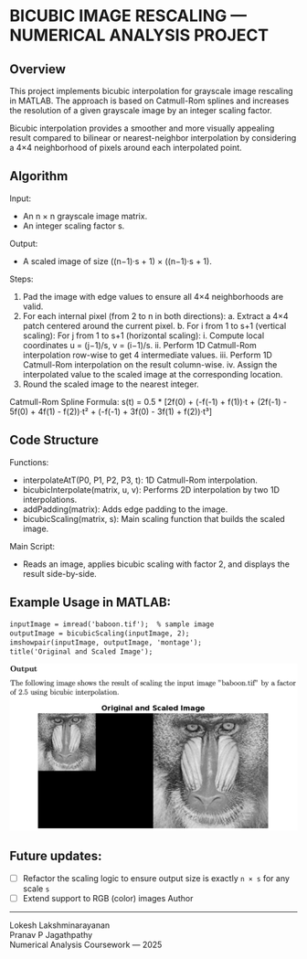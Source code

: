 
BICUBIC IMAGE RESCALING — NUMERICAL ANALYSIS PROJECT
====================================================

Overview
--------
This project implements bicubic interpolation for grayscale image rescaling in MATLAB.
The approach is based on Catmull-Rom splines and increases the resolution of a given
grayscale image by an integer scaling factor.

Bicubic interpolation provides a smoother and more visually appealing result compared
to bilinear or nearest-neighbor interpolation by considering a 4×4 neighborhood of
pixels around each interpolated point.

Algorithm
---------

Input:
- An n × n grayscale image matrix.
- An integer scaling factor s.

Output:
- A scaled image of size ((n−1)·s + 1) × ((n−1)·s + 1).

Steps:
1. Pad the image with edge values to ensure all 4×4 neighborhoods are valid.
2. For each internal pixel (from 2 to n in both directions):
    a. Extract a 4×4 patch centered around the current pixel.
    b. For i from 1 to s+1 (vertical scaling):
        For j from 1 to s+1 (horizontal scaling):
            i. Compute local coordinates u = (j−1)/s, v = (i−1)/s.
            ii. Perform 1D Catmull-Rom interpolation row-wise to get 4 intermediate values.
            iii. Perform 1D Catmull-Rom interpolation on the result column-wise.
            iv. Assign the interpolated value to the scaled image at the corresponding location.
3. Round the scaled image to the nearest integer.

Catmull-Rom Spline Formula:
s(t) = 0.5 * [2f(0) + (-f(-1) + f(1))·t +
              (2f(-1) - 5f(0) + 4f(1) - f(2))·t² +
              (-f(-1) + 3f(0) - 3f(1) + f(2))·t³]

Code Structure
--------------

Functions:
- interpolateAtT(P0, P1, P2, P3, t): 1D Catmull-Rom interpolation.
- bicubicInterpolate(matrix, u, v): Performs 2D interpolation by two 1D interpolations.
- addPadding(matrix): Adds edge padding to the image.
- bicubicScaling(matrix, s): Main scaling function that builds the scaled image.

Main Script:
- Reads an image, applies bicubic scaling with factor 2, and displays the result side-by-side.

Example Usage in MATLAB:
-------------------------

    inputImage = imread('baboon.tif');  % sample image
    outputImage = bicubicScaling(inputImage, 2);
    imshowpair(inputImage, outputImage, 'montage');
    title('Original and Scaled Image');
    
![Original and Scaled](example.png)

Future updates:
---------------
- [ ] Refactor the scaling logic to ensure output size is exactly `n × s` for any scale `s`
- [ ] Extend support to RGB (color) images
Author
------
Lokesh Lakshminarayanan <br>
Pranav P Jagathpathy <br>
Numerical Analysis Coursework — 2025
